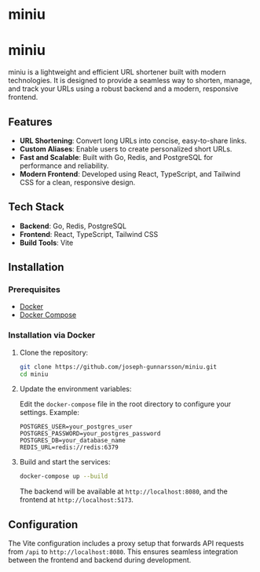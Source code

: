 # miniu
# miniu

miniu is a lightweight and efficient URL shortener built with modern technologies. It is designed to provide a seamless way to shorten, manage, and track your URLs using a robust backend and a modern, responsive frontend.

## Features

- **URL Shortening**: Convert long URLs into concise, easy-to-share links.
- **Custom Aliases**: Enable users to create personalized short URLs.
- **Fast and Scalable**: Built with Go, Redis, and PostgreSQL for performance and reliability.
- **Modern Frontend**: Developed using React, TypeScript, and Tailwind CSS for a clean, responsive design.

## Tech Stack

- **Backend**: Go, Redis, PostgreSQL
- **Frontend**: React, TypeScript, Tailwind CSS
- **Build Tools**: Vite

## Installation

### Prerequisites

- [Docker](https://www.docker.com/get-started)
- [Docker Compose](https://docs.docker.com/compose/)

### Installation via Docker

1. Clone the repository:

   ```bash
   git clone https://github.com/joseph-gunnarsson/miniu.git
   cd miniu
   ```

2. Update the environment variables:

   Edit the `docker-compose` file in the root directory to configure your settings. Example:

   ```env
   POSTGRES_USER=your_postgres_user
   POSTGRES_PASSWORD=your_postgres_password
   POSTGRES_DB=your_database_name
   REDIS_URL=redis://redis:6379
   ```

3. Build and start the services:

   ```bash
   docker-compose up --build
   ```

   The backend will be available at `http://localhost:8080`, and the frontend at `http://localhost:5173`.

## Configuration

The Vite configuration includes a proxy setup that forwards API requests from `/api` to `http://localhost:8080`. This ensures seamless integration between the frontend and backend during development.

